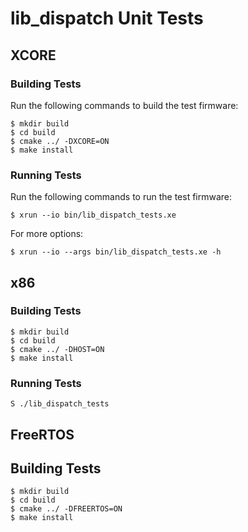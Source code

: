 # lib_dispatch Unit Tests

## XCORE

### Building Tests

Run the following commands to build the test firmware:

    $ mkdir build
    $ cd build
    $ cmake ../ -DXCORE=ON
    $ make install

### Running Tests

Run the following commands to run the test firmware:

    $ xrun --io bin/lib_dispatch_tests.xe

For more options:

    $ xrun --io --args bin/lib_dispatch_tests.xe -h

## x86

### Building Tests

    $ mkdir build
    $ cd build
    $ cmake ../ -DHOST=ON
    $ make install

### Running Tests

    S ./lib_dispatch_tests

## FreeRTOS

## Building Tests

    $ mkdir build
    $ cd build
    $ cmake ../ -DFREERTOS=ON
    $ make install
